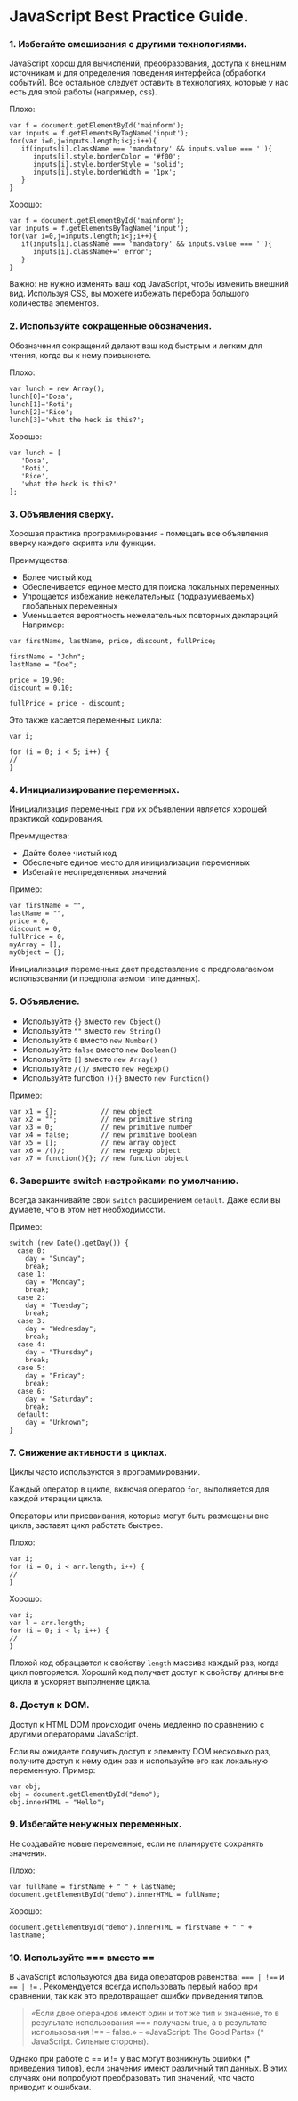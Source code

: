 # JavaScript Best Practice Guide.
### 1. Избегайте смешивания с другими технологиями.
JavaScript хорош для вычислений, преобразования, доступа к внешним источникам и для определения поведения интерфейса (обработки событий). Все остальное следует оставить в технологиях, которые у нас есть для этой работы (например, css).

Плохо:
```
var f = document.getElementById('mainform');
var inputs = f.getElementsByTagName('input');
for(var i=0,j=inputs.length;i<j;i++){
   if(inputs[i].className === 'mandatory' && inputs.value === ''){
      inputs[i].style.borderColor = '#f00';
      inputs[i].style.borderStyle = 'solid';
      inputs[i].style.borderWidth = '1px';
   }
}
```
Хорошо:
```
var f = document.getElementById('mainform');
var inputs = f.getElementsByTagName('input');
for(var i=0,j=inputs.length;i<j;i++){
   if(inputs[i].className === 'mandatory' && inputs.value === ''){
      inputs[i].className+=' error';
   }
}
```
Важно:
не нужно изменять ваш код JavaScript, чтобы изменить внешний вид. Используя CSS, вы можете избежать перебора большого количества элементов.
### 2. Используйте сокращенные обозначения.
Обозначения сокращений делают ваш код быстрым и легким для чтения, когда вы к нему привыкнете.

Плохо:
```
var lunch = new Array();
lunch[0]='Dosa';
lunch[1]='Roti';
lunch[2]='Rice';
lunch[3]='what the heck is this?';
```
Хорошо:
```
var lunch = [
   'Dosa',
   'Roti',
   'Rice',
   'what the heck is this?'
];
```
### 3. Объявления сверху.
Хорошая практика программирования - помещать все объявления вверху каждого скрипта или функции.

Преимущества:

+ Более чистый код
+ Обеспечивается единое место для поиска локальных переменных
+ Упрощается избежание нежелательных (подразумеваемых) глобальных переменных
+ Уменьшается вероятность нежелательных повторных деклараций
Например:
```
var firstName, lastName, price, discount, fullPrice;

firstName = "John";
lastName = "Doe";

price = 19.90;
discount = 0.10;

fullPrice = price - discount;
```
Это также касается переменных цикла:
```
var i;

for (i = 0; i < 5; i++) {
//
}
```
### 4. Инициализирование переменных.
Инициализация переменных при их объявлении является хорошей практикой кодирования.

Преимущества:

+ Дайте более чистый код
+ Обеспечьте единое место для инициализации переменных
+ Избегайте неопределенных значений

Пример:
```
var firstName = "",
lastName = "",
price = 0,
discount = 0,
fullPrice = 0,
myArray = [],
myObject = {};
```
Инициализация переменных дает представление о предполагаемом использовании (и предполагаемом типе данных).
### 5. Объявление.
+ Используйте `{}` вместо `new Object()`
+ Используйте `""` вместо `new String()`
+ Используйте `0` вместо `new Number()`
+ Используйте `false` вместо `new Boolean()`
+ Используйте `[]` вместо `new Array()`
+ Используйте `/()/` вместо `new RegExp()`
+ Используйте function `(){}` вместо `new Function()`

Пример:
```
var x1 = {};           // new object
var x2 = "";           // new primitive string
var x3 = 0;            // new primitive number
var x4 = false;        // new primitive boolean
var x5 = [];           // new array object
var x6 = /()/;         // new regexp object
var x7 = function(){}; // new function object
```
### 6. Завершите switch настройками по умолчанию.
Всегда заканчивайте свои `switch` расширением `default`. Даже если вы думаете, что в этом нет необходимости.

Пример:
```
switch (new Date().getDay()) {
  case 0:
    day = "Sunday";
    break;
  case 1:
    day = "Monday";
    break;
  case 2:
    day = "Tuesday";
    break;
  case 3:
    day = "Wednesday";
    break;
  case 4:
    day = "Thursday";
    break;
  case 5:
    day = "Friday";
    break;
  case 6:
    day = "Saturday";
    break;
  default:
    day = "Unknown";
}
```
### 7. Снижение активности в циклах.
Циклы часто используются в программировании.

Каждый оператор в цикле, включая оператор `for`, выполняется для каждой итерации цикла.

Операторы или присваивания, которые могут быть размещены вне цикла, заставят цикл работать быстрее.

Плохо:
```
var i;
for (i = 0; i < arr.length; i++) {
//
}
```
Хорошо:
```
var i;
var l = arr.length;
for (i = 0; i < l; i++) {
//
}
```
Плохой код обращается к свойству `length` массива каждый раз, когда цикл повторяется.
Хороший код получает доступ к свойству длины вне цикла и ускоряет выполнение цикла.

### 8. Доступ к DOM.
Доступ к HTML DOM происходит очень медленно по сравнению с другими операторами JavaScript.

Если вы ожидаете получить доступ к элементу DOM несколько раз, получите доступ к нему один раз и используйте его как локальную переменную.
Пример:
```
var obj;
obj = document.getElementById("demo");
obj.innerHTML = "Hello";
```
### 9. Избегайте ненужных переменных.
Не создавайте новые переменные, если не планируете сохранять значения.

Плохо:
```
var fullName = firstName + " " + lastName;
document.getElementById("demo").innerHTML = fullName;
```
Хорошо:
```
document.getElementById("demo").innerHTML = firstName + " " + lastName;
```
### 10. Используйте === вместо ==
В JavaScript используются два вида операторов равенства: `=== | !==` и `== | !=` . Рекомендуется всегда использовать первый набор при сравнении, так как это предотвращает ошибки приведения типов.
> «Если двое операндов имеют один и тот же тип и значение, то в результате использования === получаем true, а в результате использования !== – false.» – «JavaScript: The Good Parts» (* JavaScript. Сильные стороны).

Однако при работе с == и != у вас могут возникнуть ошибки (* приведения типов), если значения имеют различный тип данных. В этих случаях они попробуют преобразовать тип значений, что часто приводит к ошибкам.